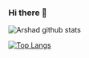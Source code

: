 ### Hi there 👋

<!--
**aAmitSengar/aAmitSengar** is a ✨ _special_ ✨ repository because its `README.md` (this file) appears on your GitHub profile.

Here are some ideas to get you started:

- 🔭 I’m currently working on ...
- 🌱 I’m currently learning ...
- 👯 I’m looking to collaborate on ...
- 🤔 I’m looking for help with ...
- 💬 Ask me about ...
- 📫 How to reach me: ...
- 😄 Pronouns: ...
- ⚡ Fun fact: ...
-->


![Arshad github stats](https://github-readme-stats.vercel.app/api?username=aamitsengar&show_icons=true&count_private=true&theme=dracula)

[![Top Langs](https://github-readme-stats.vercel.app/api/top-langs/?username=aamitsengar&layout=compact&theme=dracula)](https://github.com/anuraghazra/github-readme-stats)
